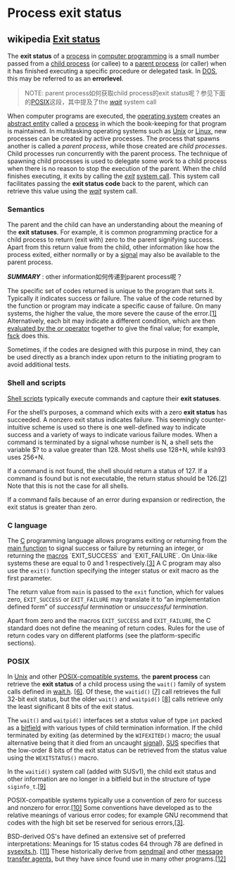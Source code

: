# Process exit status



## wikipedia [Exit status](https://en.wikipedia.org/wiki/Exit_status)

The **exit status** of a [process](https://en.wikipedia.org/wiki/Computer_process) in [computer programming](https://en.wikipedia.org/wiki/Computer_programming) is a small number passed from a [child process](https://en.wikipedia.org/wiki/Child_process) (or callee) to a [parent process](https://en.wikipedia.org/wiki/Parent_process) (or caller) when it has finished executing a specific procedure or delegated task. In [DOS](https://en.wikipedia.org/wiki/DOS), this may be referred to as an **errorlevel**.

> NOTE: parent process如何获取child process的exit status呢？参见下面的[POSIX](#POSIX)这段，其中提及了the [*wait*](https://en.wikipedia.org/wiki/Wait_(operating_system)) system call

When computer programs are executed, the [operating system](https://en.wikipedia.org/wiki/Operating_system) creates an [abstract entity](https://en.wikipedia.org/wiki/Abstract_entity) called a [process](https://en.wikipedia.org/wiki/Computer_process) in which the book-keeping for that program is maintained. In multitasking operating systems such as [Unix](https://en.wikipedia.org/wiki/Unix) or [Linux](https://en.wikipedia.org/wiki/Linux), new processes can be created by active processes. The process that spawns another is called a *parent process*, while those created are *child processes*. Child processes run concurrently with the parent process. The technique of spawning child processes is used to delegate some work to a child process when there is no reason to stop the execution of the parent. When the child finishes executing, it exits by calling the [*exit*](https://en.wikipedia.org/wiki/Exit_(system_call)) [system call](https://en.wikipedia.org/wiki/System_call). This system call facilitates passing the **exit status code** back to the parent, which can retrieve this value using the [*wait*](https://en.wikipedia.org/wiki/Wait_(operating_system)) system call.

### Semantics

The parent and the child can have an understanding about the meaning of the **exit statuses**. For example, it is common programming practice for a child process to return (exit with) zero to the parent signifying success. Apart from this return value from the child, other information like how the process exited, either normally or by a [signal](https://en.wikipedia.org/wiki/Signal_(computing)) may also be available to the parent process.

***SUMMARY*** : other information如何传递到parent process呢？

The specific set of codes returned is unique to the program that sets it. Typically it indicates success or failure. The value of the code returned by the function or program may indicate a specific cause of failure. On many systems, the higher the value, the more severe the cause of the error.[[1\]](https://en.wikipedia.org/wiki/Exit_status#cite_note-1) Alternatively, each bit may indicate a different condition, which are then [evaluated by the *or* operator](https://en.wikipedia.org/wiki/Or_(logic)) together to give the final value; for example, [fsck](https://en.wikipedia.org/wiki/Fsck) does this.

Sometimes, if the codes are designed with this purpose in mind, they can be used directly as a branch index upon return to the initiating program to avoid additional tests.

### Shell and scripts

[Shell scripts](https://en.wikipedia.org/wiki/Shell_script) typically execute commands and capture their **exit statuses**.

For the shell’s purposes, a command which exits with a zero **exit status** has succeeded. A nonzero exit status indicates failure. This seemingly counter-intuitive scheme is used so there is one well-defined way to indicate success and a variety of ways to indicate various failure modes. When a command is terminated by a signal whose number is N, a shell sets the variable $? to a value greater than 128. Most shells use 128+N, while ksh93 uses 256+N.

If a command is not found, the shell should return a status of 127. If a command is found but is not executable, the return status should be 126.[[2\]](https://en.wikipedia.org/wiki/Exit_status#cite_note-2) Note that this is not the case for all shells.

If a command fails because of an error during expansion or redirection, the exit status is greater than zero.

### C language

The [C](https://en.wikipedia.org/wiki/C_(programming_language)) programming language allows programs exiting or returning from the [main function](https://en.wikipedia.org/wiki/Main_function) to signal success or failure by returning an integer, or returning the [macros](https://en.wikipedia.org/wiki/Macro_(computer_science)) `EXIT_SUCCESS` and `EXIT_FAILURE`. On Unix-like systems these are equal to 0 and 1 respectively.[[3\]](https://en.wikipedia.org/wiki/Exit_status#cite_note-glibc-3) A C program may also use the `exit()` function specifying the integer status or exit macro as the first parameter.

The return value from `main` is passed to the `exit` function, which for values zero, `EXIT_SUCCESS` or `EXIT_FAILURE` may translate it to “an implementation defined form” of *successful termination* or *unsuccessful termination*.

Apart from zero and the macros `EXIT_SUCCESS` and `EXIT_FAILURE`, the C standard does not define the meaning of return codes. Rules for the use of return codes vary on different platforms (see the platform-specific sections).

### POSIX

In [Unix](https://en.wikipedia.org/wiki/Unix) and other [POSIX-compatible systems](https://en.wikipedia.org/wiki/POSIX), the **parent process** can retrieve the **exit status** of a child process using the `wait()` family of system calls defined in [wait.h](https://en.wikipedia.org/w/index.php?title=Wait.h&action=edit&redlink=1). [[6\]](https://en.wikipedia.org/wiki/Exit_status#cite_note-6). Of these, the `waitid()` [[7\]](https://en.wikipedia.org/wiki/Exit_status#cite_note-7) call retrieves the full 32-bit exit status, but the older `wait()` and `waitpid()` [[8\]](https://en.wikipedia.org/wiki/Exit_status#cite_note-8) calls retrieve only the least significant 8 bits of the exit status.

The `wait()` and `waitpid()` interfaces set a *status* value of type `int` packed as a [bitfield](https://en.wikipedia.org/wiki/Bitfield) with various types of child termination information. If the child terminated by exiting (as determined by the `WIFEXITED()` macro; the usual alternative being that it died from an uncaught [signal](https://en.wikipedia.org/wiki/Signal_(computing))), [SUS](https://en.wikipedia.org/wiki/Single_UNIX_Specification) specifies that the low-order 8 bits of the exit status can be retrieved from the status value using the `WEXITSTATUS()` macro.

In the `waitid()` system call (added with SUSv1), the child exit status and other information are no longer in a bitfield but in the structure of type `siginfo_t`.[[9\]](https://en.wikipedia.org/wiki/Exit_status#cite_note-9)

POSIX-compatible systems typically use a convention of zero for success and nonzero for error.[[10\]](https://en.wikipedia.org/wiki/Exit_status#cite_note-10) Some conventions have developed as to the relative meanings of various error codes; for example GNU recommend that codes with the high bit set be reserved for serious errors,[[3\]](https://en.wikipedia.org/wiki/Exit_status#cite_note-glibc-3).

BSD-derived OS's have defined an extensive set of preferred interpretations: Meanings for 15 status codes 64 through 78 are defined in [sysexits.h](https://en.wikipedia.org/w/index.php?title=Sysexits.h&action=edit&redlink=1). [[11\]](https://en.wikipedia.org/wiki/Exit_status#cite_note-11) These historically derive from [sendmail](https://en.wikipedia.org/wiki/Sendmail) and other [message transfer agents](https://en.wikipedia.org/wiki/Message_transfer_agent), but they have since found use in many other programs.[[12\]](https://en.wikipedia.org/wiki/Exit_status#cite_note-12)

